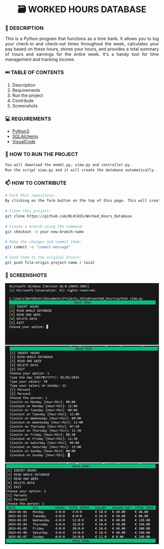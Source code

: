 <h1 align="center">🗃️ WORKED HOURS DATABASE</h1>

### 📝 DESCRIPTION

<p align="justify">This is a Python program that functions as a time bank. It allows you to log your check-in and check-out times throughout the week, calculates your pay based on these hours, stores your hours, and provides a total summary of hours and earnings for the entire week. It's a handy tool for time management and tracking income.


### ⏭️ TABLE OF CONTENTS
1. Description
2. Requirements
3. Run the project
4. Contribute
5. Screenshots

### 💻 REQUIREMENTS
- [Python3](https://docs.python.org/3/)
- [SQLAlchemy](https://www.sqlalchemy.org/library.html)
- [VisualCode](https://code.visualstudio.com/docs)


### 🚀 HOW TO RUN THE PROJECT
```bash
You will download the model.py, view.py and controller.py.
Run the script view.py and it will create the database automatically.
```


### 📫 HOW TO CONTRIBUTE
```bash 
# Fork this repository:
By clicking on the fork button on the top of this page. This will create a copy of this repository in your account.

# Clone this project:
git clone https://github.com/BLUCASS/Worked_Hours_Database

# Create a branch using the command:
git checkout -b your-new-branch-name

# Make the changes and commit them:
git commit -m "commit-message"

# Send them to the original branch:
git push file-origin project-name / local
```

### 📸 SCREENSHOTS
<img alt="main menu" src="hours1.PNG"><br>
<img alt="inserting hours" src="hours2.PNG"><br>
<img alt="print database" src="hours3.PNG">
